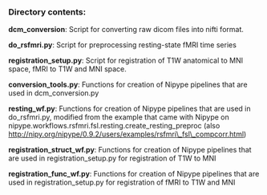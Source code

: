 ### Directory contents:

**dcm_conversion**: Script for converting raw dicom files into nifti format.

**do_rsfmri.py**: Script for preprocessing resting-state fMRI time series

**registration_setup.py**: Script for registration of T1W anatomical to MNI space, fMRI to T1W and MNI space.


**conversion_tools.py**: Functions for creation of Nipype pipelines that are used in dcm_conversion.py

**resting_wf.py**: Functions for creation of Nipype pipelines that are used in do_rsfmri.py, modified from the example that came with Nipype
on nipype.workflows.rsfmri.fsl.resting.create_resting_preproc (also http://nipy.org/nipype/0.9.2/users/examples/rsfmri\_fsl\_compcorr.html)

**registration_struct_wf.py**: Functions for creation of Nipype pipelines that are used in registration_setup.py for registration of T1W to MNI

**registration_func_wf.py**: Functions for creation of Nipype pipelines that are used in registration_setup.py for registration of fMRI to T1W and MNI

